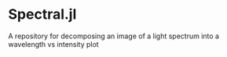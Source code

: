 # Spectral.jl
A repository for decomposing an image of a light spectrum into a wavelength vs intensity plot
